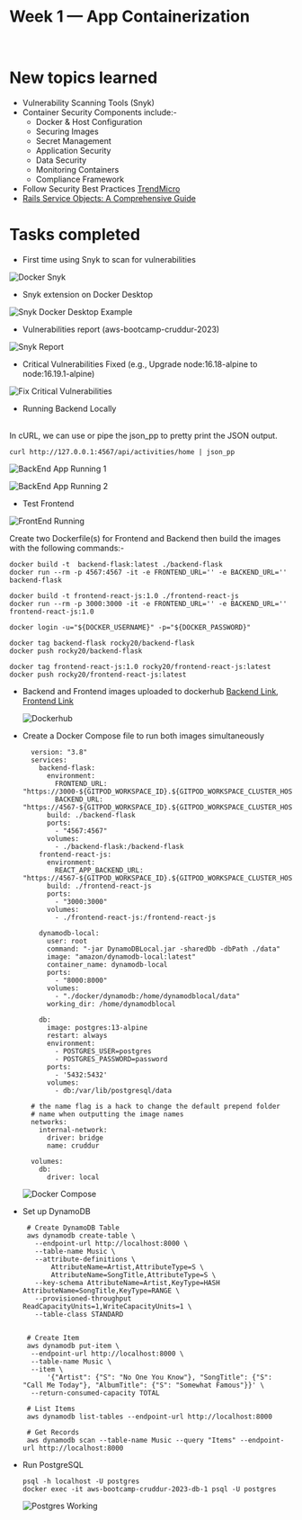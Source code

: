 # Week 1 — App Containerization
<br />

# New topics learned
 - Vulnerability Scanning Tools (Snyk)
 - Container Security Components include:-
     - Docker & Host Configuration
     - Securing Images
     - Secret Management
     - Application Security
     - Data Security
     - Monitoring Containers
     - Compliance Framework
 - Follow Security Best Practices [TrendMicro](https://www.trendmicro.com/en_us/devops/22/b/container-security-best-practices.html)
 - [Rails Service Objects: A Comprehensive Guide](https://www.toptal.com/ruby-on-rails/rails-service-objects-tutorial)
# Tasks completed
 -  First time using Snyk to scan for vulnerabilities
 
   ![Docker Snyk](Week1/Docker%20Snyk.png) 
   
 -  Snyk extension on Docker Desktop

   ![Snyk Docker Desktop Example](Week1/Snyk%20Docker%20Desktop%20Example.png)
   
 -  Vulnerabilities report (aws-bootcamp-cruddur-2023)

   ![Snyk Report](Week1/Snyk%20Report.png)

 -  Critical Vulnerabilities Fixed (e.g., Upgrade node:16.18-alpine to node:16.19.1-alpine)
 
   ![Fix Critical Vulnerabilities](Week1/Fix%20Critical%20Vulnerabilities.png) 

 -  Running Backend Locally
   <br />
   In cURL, we can use or pipe the json_pp to pretty print the JSON output.

   ```
   curl http://127.0.0.1:4567/api/activities/home | json_pp
   ```
   
   ![BackEnd App Running 1](Week1/BackEnd%20App%20Running%201.png)
   
   ![BackEnd App Running 2](Week1/BackEnd%20App%20Running%202.png)
   
 -  Test Frontend 

   ![FrontEnd Running](Week1/FrontEnd%20Running.png)
   
   Create two Dockerfile(s) for Frontend and Backend then build the images with the following commands:-
   
   ```
   docker build -t  backend-flask:latest ./backend-flask
   docker run --rm -p 4567:4567 -it -e FRONTEND_URL='' -e BACKEND_URL='' backend-flask
   
   docker build -t frontend-react-js:1.0 ./frontend-react-js
   docker run --rm -p 3000:3000 -it -e FRONTEND_URL='' -e BACKEND_URL='' frontend-react-js:1.0
   
   docker login -u="${DOCKER_USERNAME}" -p="${DOCKER_PASSWORD}"
   
   docker tag backend-flask rocky20/backend-flask
   docker push rocky20/backend-flask
   
   docker tag frontend-react-js:1.0 rocky20/frontend-react-js:latest
   docker push rocky20/frontend-react-js:latest
   ```
   
-  Backend and Frontend images uploaded to dockerhub 
   [Backend Link](https://hub.docker.com/r/rocky20/backend-flask), [Frontend Link](https://hub.docker.com/r/rocky20/frontend-react-js)

   ![Dockerhub](Week1/Dockerhub.png)
- Create a Docker Compose file to run both images simultaneously
  ```
    version: "3.8"
    services:
      backend-flask:
        environment:
          FRONTEND_URL: "https://3000-${GITPOD_WORKSPACE_ID}.${GITPOD_WORKSPACE_CLUSTER_HOST}"
          BACKEND_URL: "https://4567-${GITPOD_WORKSPACE_ID}.${GITPOD_WORKSPACE_CLUSTER_HOST}"
        build: ./backend-flask
        ports:
          - "4567:4567"
        volumes:
          - ./backend-flask:/backend-flask
      frontend-react-js:
        environment:
          REACT_APP_BACKEND_URL: "https://4567-${GITPOD_WORKSPACE_ID}.${GITPOD_WORKSPACE_CLUSTER_HOST}"
        build: ./frontend-react-js
        ports:
          - "3000:3000"
        volumes:
          - ./frontend-react-js:/frontend-react-js

      dynamodb-local:
        user: root
        command: "-jar DynamoDBLocal.jar -sharedDb -dbPath ./data"
        image: "amazon/dynamodb-local:latest"
        container_name: dynamodb-local
        ports:
          - "8000:8000"
        volumes:
          - "./docker/dynamodb:/home/dynamodblocal/data"
        working_dir: /home/dynamodblocal

      db:
        image: postgres:13-alpine
        restart: always
        environment:
          - POSTGRES_USER=postgres
          - POSTGRES_PASSWORD=password
        ports:
          - '5432:5432'
        volumes:
          - db:/var/lib/postgresql/data

    # the name flag is a hack to change the default prepend folder
    # name when outputting the image names
    networks:
      internal-network:
        driver: bridge
        name: cruddur

    volumes:
      db:
        driver: local
    ```
   ![Docker Compose](Week1/Docker%20Compose.jpeg)

- Set up DynamoDB

  ```
   # Create DynamoDB Table
   aws dynamodb create-table \
     --endpoint-url http://localhost:8000 \
     --table-name Music \
     --attribute-definitions \
         AttributeName=Artist,AttributeType=S \
         AttributeName=SongTitle,AttributeType=S \
     --key-schema AttributeName=Artist,KeyType=HASH AttributeName=SongTitle,KeyType=RANGE \
     --provisioned-throughput ReadCapacityUnits=1,WriteCapacityUnits=1 \
     --table-class STANDARD
    
    
   # Create Item
   aws dynamodb put-item \
    --endpoint-url http://localhost:8000 \
    --table-name Music \
    --item \
        '{"Artist": {"S": "No One You Know"}, "SongTitle": {"S": "Call Me Today"}, "AlbumTitle": {"S": "Somewhat Famous"}}' \
    --return-consumed-capacity TOTAL
    
   # List Items
   aws dynamodb list-tables --endpoint-url http://localhost:8000
   
   # Get Records
   aws dynamodb scan --table-name Music --query "Items" --endpoint-url http://localhost:8000
  ```
  
-  Run PostgreSQL
   ```
   psql -h localhost -U postgres
   docker exec -it aws-bootcamp-cruddur-2023-db-1 psql -U postgres
   ```
   
   ![Postgres Working](Week1/Postgres%20Working.jpeg)
